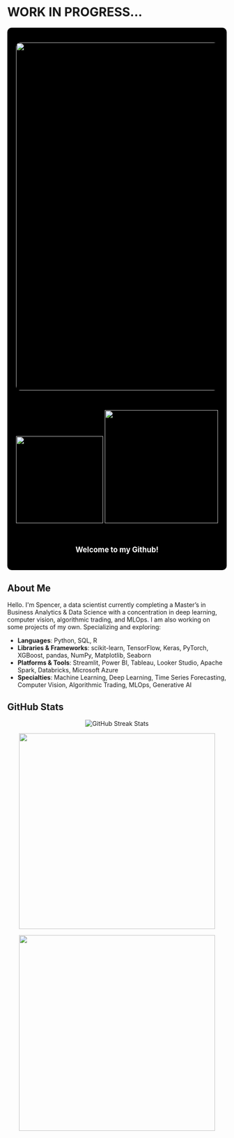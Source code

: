 # WORK IN PROGRESS...

<div style="background-color:rgb(0, 0, 0); padding: 20px; border-radius: 10px;">
  
  <!-- Top GIF (Centered) -->
  <p align="center">
    <img src="https://media0.giphy.com/media/v1.Y2lkPTc5MGI3NjExOTRwcjhrdzN1ZG5qbmMxdThxdDJ1ZmRmbWJtcG82ZmRkMzl3YjNobCZlcD12MV9pbnRlcm5hbF9naWZfYnlfaWQmY3Q9Zw/Mu2EL6LN8oN6teCNBy/giphy.gif" width="800" style="border-radius: 10px;">
  </p>

  <br>

  <!-- Badges (Centered) -->
  <p align="center">
    <img src="https://komarev.com/ghpvc/?username=BOYSABIO&color=red" width="200">
    <img src="https://img.shields.io/badge/LinkedIn-SpencerWood-blue" width="260">
  </p>

  <br>

  <!-- Welcome Text (Centered) -->
  <p align="center" style="font-size: 1.2em; font-weight: bold; color: White;">Welcome to my Github!</p>

</div>





## About Me

Hello. I'm Spencer, a data scientist currently completing a Master’s in Business Analytics & Data Science with a concentration in deep learning, computer vision, algorithmic trading, and MLOps. I am also working on some projects of my own. Specializing and exploring:

- **Languages**: Python, SQL, R  
- **Libraries & Frameworks**: scikit-learn, TensorFlow, Keras, PyTorch, XGBoost, pandas, NumPy, Matplotlib, Seaborn  
- **Platforms & Tools**: Streamlit, Power BI, Tableau, Looker Studio, Apache Spark, Databricks, Microsoft Azure  
- **Specialties**: Machine Learning, Deep Learning, Time Series Forecasting, Computer Vision, Algorithmic Trading, MLOps, Generative AI

## GitHub Stats

<p align="center">
  <img src="https://github-readme-streak-stats.herokuapp.com/?user=BOYSABIO&theme=radical" alt="GitHub Streak Stats">
</p>

<p align="center">
  <img src="https://github-readme-stats.vercel.app/api?username=BOYSABIO&show_icons=true&theme=radical" width="450px">
</p>

<p align="center">
  <img src="https://github-readme-stats.vercel.app/api/top-langs/?username=BOYSABIO&layout=compact&theme=radical" width="450px">
</p>





<!--
<div style="background: url('https://i.imgur.com/njPhhkc.gif') center/cover no-repeat; padding: 50px; text-align: center; border-radius: 10px;">

  <img src="https://media1.giphy.com/media/v1.Y2lkPTc5MGI3NjExOWY3bGtobm1mNWY3bXptMDk5bjkzMWQxdHdpYXBwamVnNzY2NXp2eCZlcD12MV9pbnRlcm5hbF9naWZfYnlfaWQmY3Q9cw/jpDcIzyvr3BRxOpZb5/giphy.gif" width="400px">

  <br><br>

  <p align="center">
    <img src="https://komarev.com/ghpvc/?username=BOYSABIO&color=red" width="200">
    <img src="https://img.shields.io/badge/LinkedIn-SpencerWood-blue" width="260">
  </p>

  <br>

  <p align="center" style="font-size: 1.2em; font-weight: bold; color: white;">Welcome to my Github!</p>

</div>

<div style="background-color:rgb(0, 0, 0); padding: 20px; border-radius: 10px;">
  

  <p align="center">
    <img src="https://media3.giphy.com/media/v1.Y2lkPTc5MGI3NjExcHY3cGM4azdpNGFvbm01ZXIxa3RrdmhpdWU5d254ZzRpZDRwZm84bCZlcD12MV9pbnRlcm5hbF9naWZfYnlfaWQmY3Q9Zw/pJNwGd19GCdGJQkCee/giphy.gif" width="800">
  </p>

  <br>

  <p align="center">
    <img src="https://komarev.com/ghpvc/?username=BOYSABIO&color=red" width="200">
    <img src="https://img.shields.io/badge/LinkedIn-SpencerWood-blue" width="260">
  </p>

  <br>

  <p align="center" style="font-size: 1.2em; font-weight: bold; color: White;">Welcome to my Github!</p>

</div>

-->